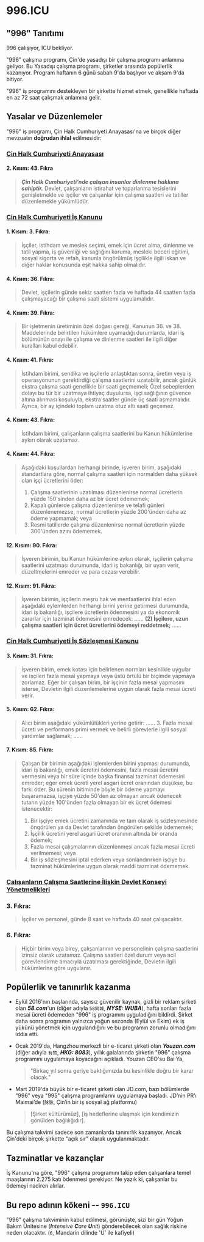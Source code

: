 996.ICU
===

## "996" Tanıtımı
996 çalışıyor, ICU bekliyor.

"996" çalışma programı, Çin'de yasadışı bir çalışma programı anlamına geliyor. Bu Yasadışı çalışma programı, şirketler arasında popülerlik kazanıyor. Program haftanın 6 günü sabah 9'da başlıyor ve akşam 9'da bitiyor.

"996" iş programını destekleyen bir şirkette hizmet etmek, genellikle haftada en az 72 saat çalışmak anlamına gelir.

## Yasalar ve Düzenlemeler

"996" iş programı, Çin Halk Cumhuriyeti Anayasası'na ve birçok diğer mevzuatın **doğrudan ihlal** edilmesidir:

### [Çin Halk Cumhuriyeti Anayasası](http://www.npc.gov.cn/englishnpc/Constitution/node_2825.htm)

#### 2. Kısım: 43. Fıkra
>_**Çin Halk Cumhuriyeti’nde çalışan insanlar dinlenme hakkına sahiptir.**_
> Devlet, çalışanların istirahat ve toparlanma tesislerini genişletmekle ve işçiler ve çalışanlar için çalışma saatleri ve tatiller düzenlemekle yükümlüdür.

### [Çin Halk Cumhuriyeti İş Kanunu](http://english.gov.cn/archive/laws_regulations/2014/08/23/content_281474983042473.htm)

#### 1. Kısım: 3. Fıkra:
> İşçiler, istihdam ve meslek seçimi, emek için ücret alma, dinlenme ve tatil yapma, iş güvenliği ve sağlığını koruma, mesleki beceri eğitimi, sosyal sigorta ve refah, kanunla öngörülmüş işçilikle ilgili iskan ve diğer haklar konusunda eşit hakka sahip olmalıdır.

#### 4. Kısım: 36. Fıkra: 
> Devlet, işçilerin günde sekiz saatten fazla ve haftada 44 saatten fazla çalışmayacağı bir çalışma saati sistemi uygulamalıdır.

#### 4. Kısım: 39. Fıkra:
> Bir işletmenin üretiminin özel doğası gereği, Kanunun 36. ve 38. Maddelerinde belirtilen hükümlere uyamadığı durumlarda, idari iş bölümünün onayı ile çalışma ve dinlenme saatleri ile ilgili diğer kuralları kabul edebilir.

#### 4. Kısım: 41. Fıkra:
> İstihdam birimi, sendika ve işçilerle anlaştıktan sonra, üretim veya iş operasyonunun gerektirdiği çalışma saatlerini uzatabilir, ancak günlük ekstra çalışma saati genellikle bir saati geçmemeli; Özel sebeplerden dolayı bu tür bir uzatmaya ihtiyaç duyulursa, işçi sağlığının güvence altına alınması koşuluyla, ekstra saatler günde üç saati aşmamalıdır. Ayrıca, bir ay içindeki toplam uzatma otuz altı saati geçemez.

#### 4. Kısım: 43. Fıkra:
> İstihdam birimi, çalışanların çalışma saatlerini bu Kanun hükümlerine aykırı olarak uzatamaz.

#### 4. Kısım: 44. Fıkra:
> Aşağıdaki koşullardan herhangi birinde, işveren birim, aşağıdaki standartlara göre, normal çalışma saatleri için normalden daha yüksek olan işçi ücretlerini öder:
> 1. Çalışma saatlerinin uzatılması düzenlenirse normal ücretlerin yüzde 150'sinden daha az bir ücret ödememek;
> 2. Kapalı günlerde çalışma düzenlenirse ve telafi günleri düzenlenemezse, normal ücretlerin yüzde 200'ünden daha az ödeme yapmamak; veya
> 3. Resmi tatillerde çalışma düzenlenirse normal ücretlerin yüzde 300'ünden azını ödememek.

#### 12. Kısım: 90. Fıkra:
> İşveren birimin, bu Kanun hükümlerine aykırı olarak, işçilerin çalışma saatlerini uzatması durumunda, idari iş bakanlığı, bir uyarı verir, düzeltmelerini emreder ve para cezası verebilir.

#### 12. Kısım: 91. Fıkra:
> İşveren birimin, işçilerin meşru hak ve menfaatlerini ihlal eden aşağıdaki eylemlerden herhangi birini yerine getirmesi durumunda, idari iş bakanlığı, işçilere ücretlerin ödenmesini ya da ekonomik zararlar için tazminat ödemesini emredecek:
> ......
> __(2) İşçilere, uzun çalışma saatleri için ücret ücretlerini ödemeyi reddetmek;__
> ......

### [Çin Halk Cumhuriyeti İş Sözleşmesi Kanunu](http://english.gov.cn/archive/laws_regulations/2014/08/23/content_281474983042501.htm)

#### 3. Kısım: 31. Fıkra:
> İşveren birim, emek kotası için belirlenen normları kesinlikle uygular ve işçileri fazla mesai yapmaya veya üstü örtülü bir biçimde yapmaya zorlamaz. Eğer bir çalışan birim, bir işçinin fazla mesai yapmasını isterse, Devletin ilgili düzenlemelerine uygun olarak fazla mesai ücreti verir.

#### 5. Kısım: 62. Fıkra:
> Alıcı birim aşağıdaki yükümlülükleri yerine getirir:
> ......
> 3. Fazla mesai ücreti ve performans primi vermek ve belirli görevlerle ilgili sosyal yardımlar sağlamak;
> ......

#### 7. Kısım: 85. Fıkra:
> Çalışan bir birimin aşağıdaki işlemlerden birini yapması durumunda, idari iş bakanlığı, emek ücretini ödemesini, fazla mesai ücretini vermesini veya bir süre içinde başka finansal tazminat ödemesini emreder; eğer emek ücreti yerel asgari ücret oranından düşükse, bu farkı öder. Bu sürenin bitiminde böyle bir ödeme yapmayı başaramazsa, işçiye yüzde 50'den az olmayan ancak ödenecek tutarın yüzde 100'ünden fazla olmayan bir ek ücret ödemesi istenecektir:
> 1. Bir işçiye emek ücretini zamanında ve tam olarak iş sözleşmesinde öngörülen ya da Devlet tarafından öngörülen şekilde ödememek;
> 2. İşçilik ücretini yerel asgari ücret oranının altında bir oranda ödemek;
> 3. Fazla mesai çalışmalarının düzenlenmesi ancak fazla mesai ücreti verilmemesi; veya
> 4. Bir iş sözleşmesini iptal ederken veya sonlandırırken işçiye bu tazminat hükümlerine uygun olarak maddi tazminat ödememek.

### [Çalışanların Çalışma Saatlerine İlişkin Devlet Konseyi Yönetmelikleri](https://www.ilo.org/dyn/travail/docs/369/The%20Regulations%20of%20the%20State%20Council%20on%20the%20Hours%20of%20Work%20of%20Employees.pdf)

### 3. Fıkra:
> İşçiler ve personel, günde 8 saat ve haftada 40 saat çalışacaktır.

### 6. Fıkra:
> Hiçbir birim veya birey, çalışanlarının ve personelinin çalışma saatlerini izinsiz olarak uzatamaz. Çalışma saatleri özel durum veya acil görevlendirme amacıyla uzatılması gerektiğinde, Devletin ilgili hükümlerine göre uygulanır.

## Popülerlik ve tanınırlık kazanma

- Eylül 2016'nın başlarında, sayısız güvenilir kaynak, gizli bir reklam şirketi olan __*58.com*__'un (diğer adıyla `58同城`, __*NYSE: WUBA*__), hafta sonları fazla mesai ücreti ödemeden "996" iş programını uyguladığını bildirdi. Şirket daha sonra programın yalnızca yoğun sezonda (Eylül ve Ekim) ek iş yükünü yönetmek için uygulandığını ve bu programın zorunlu olmadığını iddia etti.

- Ocak 2019'da, Hangzhou merkezli bir e-ticaret şirketi olan __*Youzan.com*__ (diğer adıyla `有赞`, __*HKG: 8083*__), yıllık galalarında şirketin "996" çalışma programını uygulamaya koyacağını açıkladı. Youzan CEO'su Bai Ya,

  > "Birkaç yıl sonra geriye baktığımızda bu kesinlikle doğru bir karar olacak."

- Mart 2019'da büyük bir e-ticaret şirketi olan JD.com, bazı bölümlerde "996" veya "995" çalışma programlarını uygulamaya başladı. JD’nin PR’ı Maimai’de (`脉脉`, Çin’in bir iş sosyal ağ platformu)

    > [Şirket kültürümüz], [iş hedeflerine ulaşmak için kendimizin gönülden bağlılığıdır].

Bu çalışma takvimi sadece son zamanlarda tanınırlık kazanıyor. Ancak Çin'deki birçok şirkette "açık sır" olarak uygulanmaktadır.

## Tazminatlar ve kazançlar

İş Kanunu'na göre, "996" çalışma programını takip eden çalışanlara temel maaşlarının 2.275 katı ödenmesi gerekiyor. Ne yazık ki, çalışanlar bu ödemeyi nadiren alırlar.

## Bu repo adının kökeni -- `996.ICU`

"996" çalışma takviminin kabul edilmesi, görünüşte, sizi bir gün Yoğun Bakım Ünitesine (_**I**ntensive **C**are **U**nit_) gönderebilecek olan sağlık riskine neden olacaktır. (`6`, Mandarin dilinde 'U' ile kafiyeli)